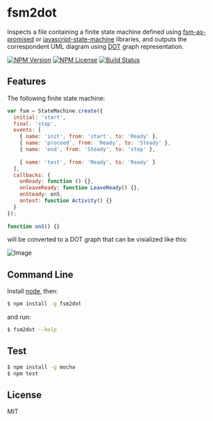 # fsm2dot

Inspects a file containing a finite state machine defined using [fsm-as-promised](https://github.com/vstirbu/fsm-as-promised) or [javascript-state-machine](https://github.com/jakesgordon/javascript-state-machine) libraries, and outputs the correspondent UML diagram using [DOT](http://www.graphviz.org/doc/info/lang.html) graph representation.

[![NPM Version](https://img.shields.io/npm/v/fsm2dot.svg)](https://www.npmjs.com/package/fsm2dot)
[![NPM License](https://img.shields.io/npm/l/fsm2dot.svg)](https://www.npmjs.com/package/fsm2dot)
[![Build Status](https://travis-ci.org/vstirbu/fsm2dot.png?branch=master)](https://travis-ci.org/vstirbu/fsm2dot)

## Features

The following finite state machine:

```javascript
var fsm = StateMachine.create({
  initial: 'start',
  final: 'stop',
  events: [
    { name: 'init', from: 'start', to: 'Ready' },
    { name: 'proceed', from: 'Ready', to: 'Steady' },
    { name: 'end', from: 'Steady', to: 'stop' },
    
    { name: 'test', from: 'Ready', to: 'Ready' }
  ],
  callbacks: {
    onReady: function () {},
    onleaveReady: function LeaveReady() {},
    onSteady: onS,
    ontest: function Activity() {}
  }
});
  
function onS() {}
```

will be converted to a DOT graph that can be visialized like this:

![Image](https://raw.github.com/vstirbu/fsm2dot/master/example/fsm.png)

## Command Line

Install [node](http://nodejs.org/), then:

```bash
$ npm install -g fsm2dot
```

and run:

```bash
$ fsm2dot --help
```

## Test

```bash
$ npm install -g mocha
$ npm test
```

## License

MIT
